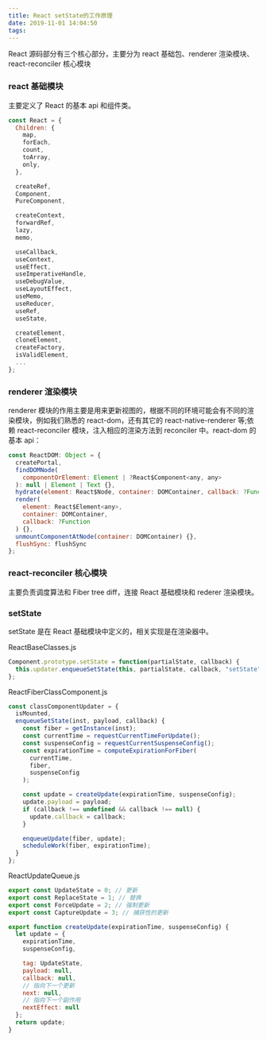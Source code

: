 ```yaml
---
title: React setState的工作原理
date: 2019-11-01 14:04:50
tags:
---
```


React 源码部分有三个核心部分，主要分为 react 基础包、renderer 渲染模块、react-reconciler 核心模块

### react 基础模块

主要定义了 React 的基本 api 和组件类。

```javascript
const React = {
  Children: {
    map,
    forEach,
    count,
    toArray,
    only,
  },

  createRef,
  Component,
  PureComponent,

  createContext,
  forwardRef,
  lazy,
  memo,

  useCallback,
  useContext,
  useEffect,
  useImperativeHandle,
  useDebugValue,
  useLayoutEffect,
  useMemo,
  useReducer,
  useRef,
  useState,

  createElement,
  cloneElement,
  createFactory,
  isValidElement,
  ...
};
```

### renderer 渲染模块

renderer 模块的作用主要是用来更新视图的，根据不同的环境可能会有不同的渲染模块，例如我们熟悉的 react-dom，还有其它的 react-native-renderer 等;依赖 react-reconciler 模块，注入相应的渲染方法到 reconciler 中。react-dom 的基本 api：

```javascript
const ReactDOM: Object = {
  createPortal,
  findDOMNode(
    componentOrElement: Element | ?React$Component<any, any>
  ): null | Element | Text {},
  hydrate(element: React$Node, container: DOMContainer, callback: ?Function) {},
  render(
    element: React$Element<any>,
    container: DOMContainer,
    callback: ?Function
  ) {},
  unmountComponentAtNode(container: DOMContainer) {},
  flushSync: flushSync
};
```

### react-reconciler 核心模块

主要负责调度算法和 Fiber tree diff，连接 React 基础模块和 rederer 渲染模块。

### setState

setState 是在 React 基础模块中定义的，相关实现是在渲染器中。

ReactBaseClasses.js

```javascript
Component.prototype.setState = function(partialState, callback) {
  this.updater.enqueueSetState(this, partialState, callback, "setState");
};
```

ReactFiberClassComponent.js

```javascript
const classComponentUpdater = {
  isMounted,
  enqueueSetState(inst, payload, callback) {
    const fiber = getInstance(inst);
    const currentTime = requestCurrentTimeForUpdate();
    const suspenseConfig = requestCurrentSuspenseConfig();
    const expirationTime = computeExpirationForFiber(
      currentTime,
      fiber,
      suspenseConfig
    );

    const update = createUpdate(expirationTime, suspenseConfig);
    update.payload = payload;
    if (callback !== undefined && callback !== null) {
      update.callback = callback;
    }

    enqueueUpdate(fiber, update);
    scheduleWork(fiber, expirationTime);
  }
};
```

ReactUpdateQueue.js

```javascript
export const UpdateState = 0; // 更新
export const ReplaceState = 1; // 替换
export const ForceUpdate = 2; // 强制更新
export const CaptureUpdate = 3; // 捕获性的更新

export function createUpdate(expirationTime, suspenseConfig) {
  let update = {
    expirationTime,
    suspenseConfig,

    tag: UpdateState,
    payload: null,
    callback: null,
    // 指向下一个更新
    next: null,
    // 指向下一个副作用
    nextEffect: null
  };
  return update;
}
```
